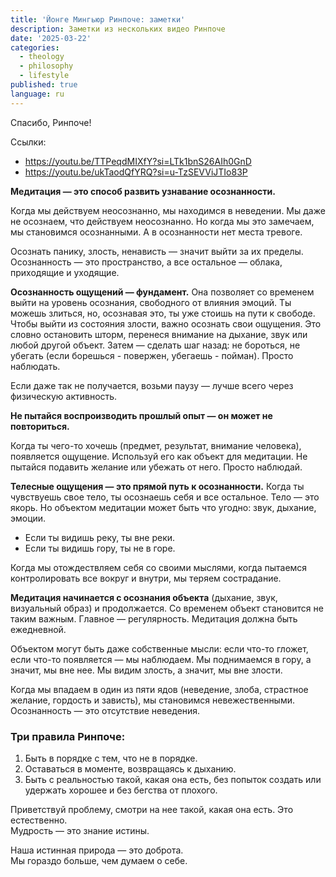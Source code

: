 ```yaml
---
title: 'Йонге Мингьюр Ринпоче: заметки'
description: Заметки из нескольких видео Ринпоче
date: '2025-03-22'
categories:
  - theology
  - philosophy
  - lifestyle
published: true
language: ru
---
```


Спасибо, Ринпоче!

Ссылки:
- https://youtu.be/TTPeqdMIXfY?si=LTk1bnS26AIh0GnD
- https://youtu.be/ukTaodQfYRQ?si=u-TzSEVViJTIo83P

**Медитация — это способ развить узнавание осознанности.**

Когда мы действуем неосознанно, мы находимся в неведении. Мы даже не осознаем, что действуем неосознанно. Но когда мы это замечаем, мы становимся осознанными. А в осознанности нет места тревоге.

Осознать панику, злость, ненависть — значит выйти за их пределы. Осознанность — это пространство, а все остальное — облака, приходящие и уходящие.

**Осознанность ощущений — фундамент.** Она позволяет со временем выйти на уровень осознания, свободного от влияния эмоций. Ты можешь злиться, но, осознавая это, ты уже стоишь на пути к свободе. Чтобы выйти из состояния злости, важно осознать свои ощущения. Это словно остановить шторм, перенеся внимание на дыхание, звук или любой другой объект. Затем — сделать шаг назад: не бороться, не убегать (если борешься - повержен, убегаешь - пойман). Просто наблюдать.

Если даже так не получается, возьми паузу — лучше всего через физическую активность.

**Не пытайся воспроизводить прошлый опыт — он может не повториться.**

Когда ты чего-то хочешь (предмет, результат, внимание человека), появляется ощущение. Используй его как объект для медитации. Не пытайся подавить желание или убежать от него. Просто наблюдай.

**Телесные ощущения — это прямой путь к осознанности.** Когда ты чувствуешь свое тело, ты осознаешь себя и все остальное. Тело — это якорь. Но объектом медитации может быть что угодно: звук, дыхание, эмоции.

- Если ты видишь реку, ты вне реки.
- Если ты видишь гору, ты не в горе.

Когда мы отождествляем себя со своими мыслями, когда пытаемся контролировать все вокруг и внутри, мы теряем сострадание.

**Медитация начинается с осознания объекта** (дыхание, звук, визуальный образ) и продолжается. Со временем объект становится не таким важным. Главное — регулярность. Медитация должна быть ежедневной.

Объектом могут быть даже собственные мысли: если что-то гложет, если что-то появляется — мы наблюдаем. Мы поднимаемся в гору, а значит, мы вне нее. Мы видим злость, а значит, мы вне злости.

Когда мы впадаем в один из пяти ядов (неведение, злоба, страстное желание, гордость и зависть), мы становимся невежественными. Осознанность — это отсутствие неведения.

### Три правила Ринпоче:
1. Быть в порядке с тем, что не в порядке.
2. Оставаться в моменте, возвращаясь к дыханию.
3. Быть с реальностью такой, какая она есть, без попыток создать или удержать хорошее и без бегства от плохого.

Приветствуй проблему, смотри на нее такой, какая она есть. Это естественно.  
Мудрость — это знание истины.

Наша истинная природа — это доброта.  
Мы гораздо больше, чем думаем о себе.
